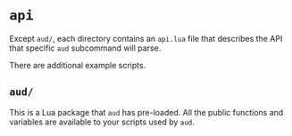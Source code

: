 # `api` 

Except `aud/`, each directory contains an `api.lua` file
that describes the API that specific `aud` subcommand will parse.

There are additional example scripts.

## `aud/`

This is a Lua package that `aud` has pre-loaded.
All the public functions and variables are
available to your scripts used by `aud`.
